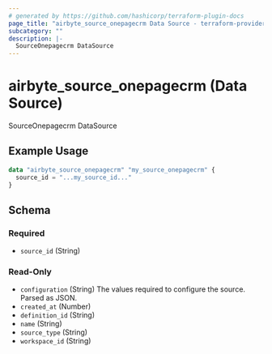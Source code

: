 ```yaml
---
# generated by https://github.com/hashicorp/terraform-plugin-docs
page_title: "airbyte_source_onepagecrm Data Source - terraform-provider-airbyte"
subcategory: ""
description: |-
  SourceOnepagecrm DataSource
---
```


# airbyte_source_onepagecrm (Data Source)

SourceOnepagecrm DataSource

## Example Usage

```terraform
data "airbyte_source_onepagecrm" "my_source_onepagecrm" {
  source_id = "...my_source_id..."
}
```

<!-- schema generated by tfplugindocs -->
## Schema

### Required

- `source_id` (String)

### Read-Only

- `configuration` (String) The values required to configure the source. Parsed as JSON.
- `created_at` (Number)
- `definition_id` (String)
- `name` (String)
- `source_type` (String)
- `workspace_id` (String)
